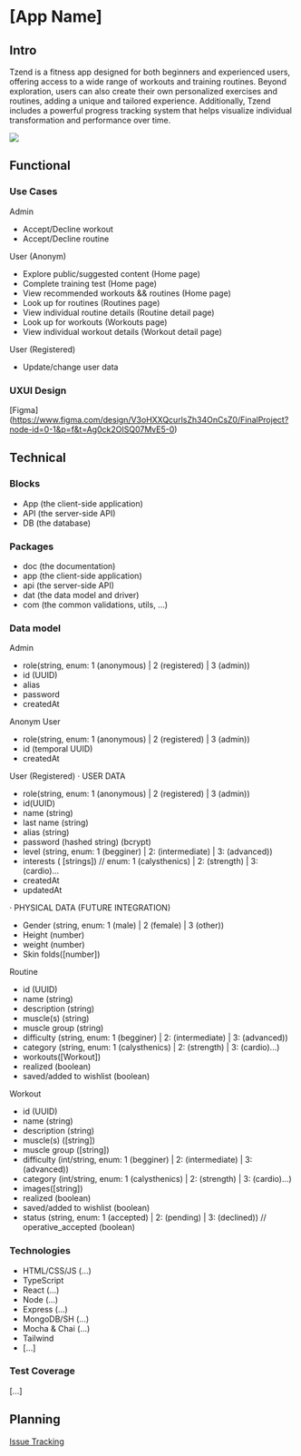 # [App Name]

## Intro

Tzend is a fitness app designed for both beginners and experienced users, offering access to a wide range of workouts and training routines. Beyond exploration, users can also create their own personalized exercises and routines, adding a unique and tailored experience. Additionally, Tzend includes a powerful progress tracking system that helps visualize individual transformation and performance over time.


![](https://media.giphy.com/media/v1.Y2lkPTc5MGI3NjExb3Btd2d4czU4aXdjdGFhb3F6OXF4ZWd2N3lubTJrMzBzYjVlZXRiciZlcD12MV9naWZzX3NlYXJjaCZjdD1n/3orieKRjkyDUti23sY/giphy.gif)

## Functional

### Use Cases

Admin
- Accept/Decline workout
- Accept/Decline routine

User (Anonym)
- Explore public/suggested content (Home page)
- Complete training test (Home page)
- View recommended workouts && routines (Home page)
- Look up for routines (Routines page)
- View individual routine details (Routine detail page)
- Look up for workouts (Workouts page)
- View individual workout details (Workout detail page)

User (Registered)
- Update/change user data


### UXUI Design 

[Figma] (https://www.figma.com/design/V3oHXXQcurlsZh34OnCsZ0/FinalProject?node-id=0-1&p=f&t=Ag0ck2OISQ07MvE5-0)

## Technical

### Blocks

- App (the client-side application)
- API (the server-side API)
- DB (the database)

### Packages

- doc (the documentation)
- app (the client-side application)
- api (the server-side API)
- dat (the data model and driver)
- com (the common validations, utils, ...)

### Data model

Admin
- role(string, enum: 1 (anonymous) | 2 (registered) | 3 (admin))
- id (UUID)
- alias
- password
- createdAt

Anonym User
- role(string, enum: 1 (anonymous) | 2 (registered) | 3 (admin))
- id (temporal UUID) 
- createdAt

User (Registered)
· USER DATA
- role(string, enum: 1 (anonymous) | 2 (registered) | 3 (admin))
- id(UUID)
- name (string)
- last name (string)
- alias (string)
- password (hashed string) (bcrypt)
- level (string, enum: 1 (begginer) | 2: (intermediate) | 3: (advanced))
- interests ( [strings]) // enum: 1 (calysthenics) | 2: (strength) | 3: (cardio)...
- createdAt
- updatedAt

· PHYSICAL DATA (FUTURE INTEGRATION)
- Gender (string, enum: 1 (male) | 2 (female) | 3 (other))
- Height (number)
- weight (number)
- Skin folds([number])

Routine
- id (UUID)
- name (string)
- description (string)
- muscle(s) (string)
- muscle group (string)
- difficulty (string, enum: 1 (begginer) | 2: (intermediate) | 3: (advanced))
- category (string, enum: 1 (calysthenics) | 2: (strength) | 3: (cardio)...)
- workouts([Workout])
- realized (boolean)
- saved/added to wishlist (boolean) 

Workout
- id (UUID)
- name (string)
- description (string)
- muscle(s) ([string])
- muscle group ([string])
- difficulty (int/string, enum: 1 (begginer) | 2: (intermediate) | 3: (advanced))
- category (int/string, enum: 1 (calysthenics) | 2: (strength) | 3: (cardio)...)
- images([string])
- realized (boolean)
- saved/added to wishlist (boolean) 
- status (string, enum: 1 (accepted) | 2: (pending) | 3: (declined)) // operative_accepted (boolean)



### Technologies

- HTML/CSS/JS (...)
- TypeScript
- React (...)
- Node (...)
- Express (...)
- MongoDB/SH (...)
- Mocha & Chai (...)
- Tailwind
- [...]

### Test Coverage

[...]

## Planning

[Issue Tracking](https://github.com/b00tc4mp/isdi-bootcamp-202501/issues/70)